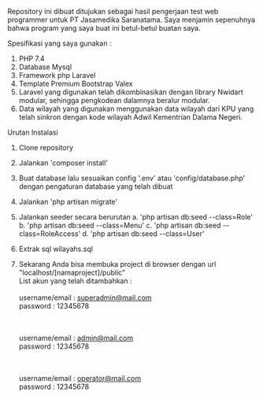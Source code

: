 Repository ini dibuat ditujukan sebagai hasil pengerjaan test web programmer untuk  PT Jasamedika Saranatama.
Saya menjamin sepenuhnya bahwa program yang saya buat ini betul-betul buatan saya.

Spesifikasi yang saya gunakan : <br>
1. PHP  7.4
2. Database Mysql
3. Framework php Laravel
4. Template Premium Bootstrap Valex
5. Laravel yang digunakan telah dikombinasikan dengan library Nwidart modular, sehingga pengkodean dalamnya beralur modular.
6. Data wilayah yang digunakan menggunakan data wilayah dari KPU yang telah sinkron dengan kode wilayah Adwil Kementrian Dalama Negeri.

Urutan Instalasi
1. Clone repository
2. Jalankan 'composer install'
3. Buat database lalu sesuaikan config '.env' atau 'config/database.php' dengan pengaturan database yang telah dibuat
4. Jalankan 'php artisan migrate'
5. Jalankan seeder secara berurutan
    a. 'php artisan db:seed --class=Role'
    b. 'php artisan db:seed --class=Menu'
    c. 'php artisan db:seed --class=RoleAccess'
    d. 'php artisan db:seed --class=User'

6. Extrak sql wilayahs.sql

7. Sekarang Anda bisa membuka project di browser dengan url "localhost/[namaproject]/public"
    <br>
    List akun yang telah ditambahkan : 
    <br><br>username/email  : superadmin@mail.com
    <br>password            : 12345678

    <br><br>username/email  : admin@mail.com
    <br>password            : 12345678

    <br><br>username/email  : operator@mail.com
    <br>password            : 12345678
